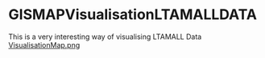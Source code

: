 # GISMAPVisualisationLTAMALLDATA
This is a very interesting way of visualising LTAMALL Data
[VisualisationMap.png](VisualisationMap.png)


